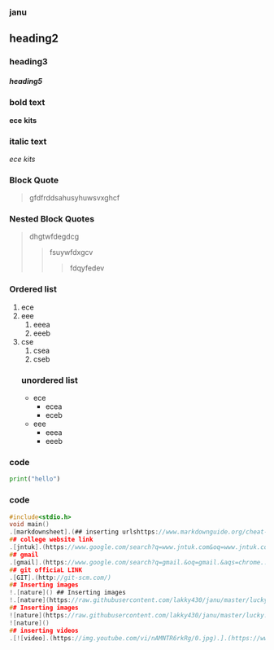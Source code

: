 ### janu
## heading2
### heading3
##### heading5
### bold text
**ece**
__kits__
### italic text
*ece*
_kits_
### Block Quote
 >gfdfrddsahusyhuwsvxghcf
### Nested Block Quotes
>dhgtwfdegdcg
>>fsuywfdxgcv
>>>fdqyfedev
### Ordered list
1. ece
2. eee
    1. eeea
    2. eeeb
3. cse
    1. csea
   2. cseb 
   ### unordered list
   - ece
        * ecea
        * eceb
   - eee
       - eeea
       - eeeb
### code
  ```python
  print("hello")
  ```
  ### code
  ```c 
 #include<stdio.h>
 void main() 
 .[markdownsheet].(## inserting urlshttps://www.markdownguide.org/cheat-sheet/)
 ## college website link
 .[jntuk].(https://www.google.com/search?q=www.jntuk.com&oq=www.jntuk.com&aqs=chrome..5i44j69i57j0j0i30j0i8i30j0i8i10i30l2j0i8i30.9719j0j7&sourceid=chrome&ie=UTF-8)
 ## gmail
 .[gmail].(https://www.google.com/search?q=gmail.&oq=gmail.&aqs=chrome..69i57j69i61j69i65j69i61.11662j0j7&sourceid=chrome&ie=UTF-8)
 ## git officiaL LINK
 .[GIT].(http://git-scm.com/)
 ## Inserting images
 !.[nature]() ## Inserting images
  !.[nature](https://raw.githubusercontent.com/lakky430/janu/master/lucky.web)
  ## Inserting images
  ![nature](https://raw.githubusercontent.com/lakky430/janu/master/lucky.webp)
  ![nature]()
  ## inserting videos
 .[![video].(https://img.youtube.com/vi/nAMNTR6rkRg/0.jpg).].(https://www.youtube.com/watch?v=nAMNTR6rkRg)
 
